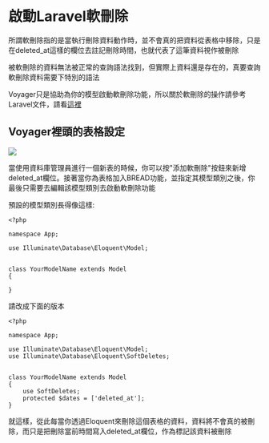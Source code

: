 # 啟動Laravel軟刪除

所謂軟刪除指的是當執行刪除資料動作時，並不會真的把資料從表格中移除，只是在deleted\_at這樣的欄位去註記刪除時間，也就代表了這筆資料視作被刪除

被軟刪除的資料無法被正常的查詢語法找到，但實際上資料還是存在的，真要查詢軟刪除資料需要下特別的語法

Voyager只是協助為你的模型啟動軟刪除功能，所以關於軟刪除的操作請參考Laravel文件，請看[這裡](https://laravel.com/docs/8.x/scout#soft-deleting)

## Voyager裡頭的表格設定

![](https://i.imgur.com/k5Josc3.png)

當使用資料庫管理員進行一個新表的時候，你可以按"添加軟刪除"按鈕來新增deleted\_at欄位。接著當你為表格加入BREAD功能，並指定其模型類別之後，你最後只需要去編輯該模型類別去啟動軟刪除功能

預設的模型類別長得像這樣:

```
<?php

namespace App;

use Illuminate\Database\Eloquent\Model;


class YourModelName extends Model
{

}
```

請改成下面的版本

```
<?php

namespace App;

use Illuminate\Database\Eloquent\Model;
use Illuminate\Database\Eloquent\SoftDeletes;


class YourModelName extends Model
{
    use SoftDeletes;
    protected $dates = ['deleted_at'];
}
```

就這樣，從此每當你透過Eloquent來刪除這個表格的資料，資料將不會真的被刪除，而只是把刪除當前時間寫入deleted\_at欄位，作為標記該資料被刪除

